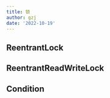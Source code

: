 ```yaml
---
title: 锁
author: gzj
date: '2022-10-19'
---
```

## ReentrantLock
## ReentrantReadWriteLock
## Condition